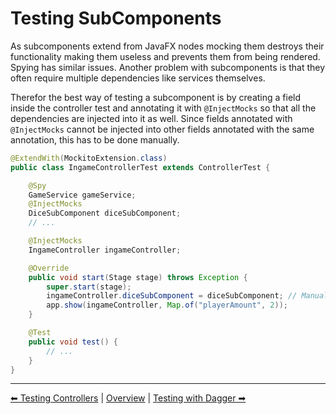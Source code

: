 # Testing SubComponents

As subcomponents extend from JavaFX nodes mocking them destroys their functionality making them useless and prevents them from being rendered.
Spying has similar issues. Another problem with subcomponents is that they often require multiple dependencies like services themselves.

Therefor the best way of testing a subcomponent is by creating a field inside the controller test and annotating it with `@InjectMocks` so that all the dependencies are injected into it as well.
Since fields annotated with `@InjectMocks` cannot be injected into other fields annotated with the same annotation, this has to be done manually.

```java
@ExtendWith(MockitoExtension.class)
public class IngameControllerTest extends ControllerTest {

    @Spy
    GameService gameService;
    @InjectMocks
    DiceSubComponent diceSubComponent;
    // ...

    @InjectMocks
    IngameController ingameController;

    @Override
    public void start(Stage stage) throws Exception {
        super.start(stage);
        ingameController.diceSubComponent = diceSubComponent; // Manually set the component instance
        app.show(ingameController, Map.of("playerAmount", 2));
    }

    @Test
    public void test() {
        // ...
    }
}
```
---

[⬅ Testing Controllers](2-controllers.md) | [Overview](README.md) | [Testing with Dagger ➡](4-dagger.md)
